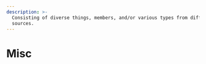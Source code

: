 ```yaml
---
description: >-
  Consisting of diverse things, members, and/or various types from different
  sources.
---
```


# Misc

